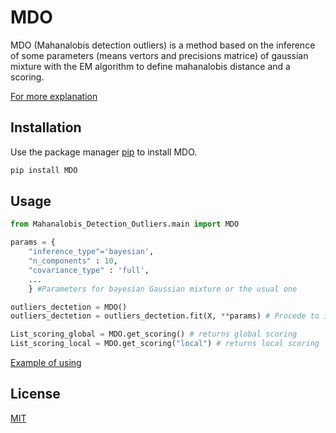 # MDO

MDO (Mahanalobis detection outliers) is a method based on the inference of some parameters (means vertors and precisions matrice) of gaussian mixture with the EM algorithm to define mahanalobis distance 
and a scoring.


[For more explanation]()
## Installation

Use the package manager [pip](https://pip.pypa.io/en/stable/) to install MDO.

```bash
pip install MDO
```

## Usage

```python
from Mahanalobis_Detection_Outliers.main import MDO

params = { 
    "inference_type"='bayesian',
    "n_components" : 10,
    "covariance_type" : 'full',
    ...
    } #Parameters for bayesian Gaussian mixture or the usual one 

outliers_dectetion = MDO()
outliers_dectetion = outliers_dectetion.fit(X, **params) # Procede to inference for finding parameters (means and precision matrice)

List_scoring_global = MDO.get_scoring() # returns global scoring 
List_scoring_local = MDO.get_scoring("local") # returns local scoring
```


[Example of using](https://pip.pypa.io/en/stable/) 



## License
[MIT](https://choosealicense.com/licenses/mit/)